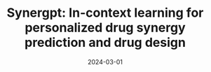 ---
title: "Synergpt: In-context learning for personalized drug synergy prediction and drug design"
collection: publications
permalink: /publication/2024-03-01-Synergpt-In-context-learning-for-personalized-drug-synergy-prediction-and-drug-design
date: 2024-03-01
venue: 'COLM'
---